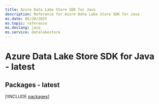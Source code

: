 ```yaml
---
title: Azure Data Lake Store SDK for Java
description: Reference for Azure Data Lake Store SDK for Java
ms.date: 06/20/2025
ms.topic: reference
ms.devlang: java
ms.service: datalakestore
---
```

# Azure Data Lake Store SDK for Java - latest
## Packages - latest
[!INCLUDE [packages](data-lake-store-index.md)]